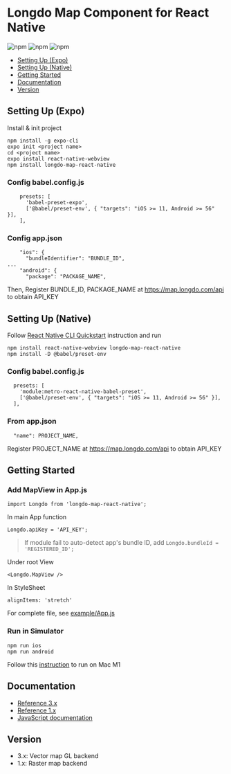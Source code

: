 # Longdo Map Component for React Native 
![npm](https://img.shields.io/npm/v/longdo-map-react-native)
![npm](https://img.shields.io/npm/dt/longdo-map-react-native)
![npm](https://img.shields.io/npm/l/longdo-map-react-native)
- [Setting Up (Expo)](#setting-up-expo)
- [Setting Up (Native)](#setting-up-native)
- [Getting Started](#getting-started)
- [Documentation](#documentation)
- [Version](#version)
## Setting Up (Expo)
Install & init project
```
npm install -g expo-cli
expo init <project name>
cd <project name>
expo install react-native-webview
npm install longdo-map-react-native
```
### Config babel.config.js
```
    presets: [
      'babel-preset-expo',
      ['@babel/preset-env', { "targets": "iOS >= 11, Android >= 56" }],
    ],
```
### Config app.json
```
    "ios": {
      "bundleIdentifier": "BUNDLE_ID",
...
    "android": {
      "package": "PACKAGE_NAME",
```
Then, Register BUNDLE_ID, PACKAGE_NAME at https://map.longdo.com/api to obtain API_KEY

## Setting Up (Native)
Follow [React Native CLI Quickstart](https://reactnative.dev/docs/environment-setup) instruction and run
```
npm install react-native-webview longdo-map-react-native
npm install -D @babel/preset-env
```
### Config babel.config.js
```
  presets: [
    'module:metro-react-native-babel-preset',
    ['@babel/preset-env', { "targets": "iOS >= 11, Android >= 56" }],
  ],
```
### From app.json
```
  "name": PROJECT_NAME,
```
Register PROJECT_NAME at https://map.longdo.com/api to obtain API_KEY
## Getting Started
### Add MapView in App.js
```
import Longdo from 'longdo-map-react-native';
```
In main App function
```
Longdo.apiKey = 'API_KEY';
```
> If module fail to auto-detect app's bundle ID, add `Longdo.bundleId = 'REGISTERED_ID';`

Under root View
```
<Longdo.MapView />
```
In StyleSheet
```
alignItems: 'stretch'
```
For complete file, see [example/App.js](example/App.js)
### Run in Simulator  
```
npm run ios
npm run android
```
Follow this [instruction](https://medium.com/@davidjasonharding/developing-a-react-native-app-on-an-m1-mac-without-rosetta-29fcc7314d70) to run on Mac M1
## Documentation
- [Reference 3.x](https://github.com/MetamediaTechnology/longdo-map-react-native/wiki/)
- [Reference 1.x](https://api.longdo.com/map/doc/react-native.php)
- [JavaScript documentation](https://map.longdo.com/docs/)
## Version
- 3.x: Vector map GL backend
- 1.x: Raster map backend